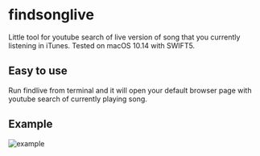 # findsonglive

Little tool for youtube search of live version of song that you currently listening in iTunes. Tested on macOS 10.14 with SWIFT5.

## Easy to use

Run findlive from terminal and it will open your default browser page with youtube search of currently playing song.

## Example

![example](example.gif)

